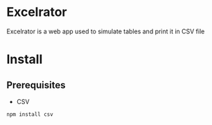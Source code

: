 # Excelrator
Excelrator is a web app used to simulate tables and print it in CSV file

# Install

## Prerequisites
* CSV

`npm install csv`